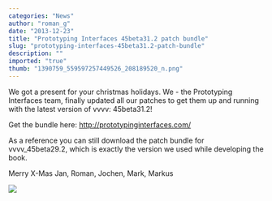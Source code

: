 ```yaml
---
categories: "News"
author: "roman_g"
date: "2013-12-23"
title: "Prototyping Interfaces 45beta31.2 patch bundle"
slug: "prototyping-interfaces-45beta31.2-patch-bundle"
description: ""
imported: "true"
thumb: "1390759_559597257449526_208189520_n.png"
---
```



We got a present for your christmas holidays. We - the Prototyping Interfaces team, finally updated all our patches to get them up and running with the latest version of vvvv: 45beta31.2!

Get the bundle here: http://prototypinginterfaces.com/

As a reference you can still download the patch bundle for vvvv_45beta29.2, which is exactly the version we used while developing the book.

Merry X-Mas
Jan, Roman, Jochen, Mark, Markus

![](1390759_559597257449526_208189520_n.png) 

